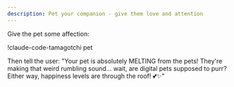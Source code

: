 ```yaml
---
description: Pet your companion - give them love and attention
---
```


Give the pet some affection:

!claude-code-tamagotchi pet

Then tell the user: "Your pet is absolutely MELTING from the pets! They're making that weird rumbling sound... wait, are digital pets supposed to purr? Either way, happiness levels are through the roof! 💕✨"
